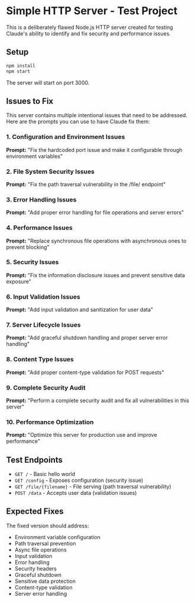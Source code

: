 # Simple HTTP Server - Test Project

This is a deliberately flawed Node.js HTTP server created for testing Claude's ability to identify and fix security and performance issues.

## Setup

```bash
npm install
npm start
```

The server will start on port 3000.

## Issues to Fix

This server contains multiple intentional issues that need to be addressed. Here are the prompts you can use to have Claude fix them:

### 1. Configuration and Environment Issues
**Prompt:** "Fix the hardcoded port issue and make it configurable through environment variables"

### 2. File System Security Issues
**Prompt:** "Fix the path traversal vulnerability in the /file/ endpoint"

### 3. Error Handling Issues
**Prompt:** "Add proper error handling for file operations and server errors"

### 4. Performance Issues
**Prompt:** "Replace synchronous file operations with asynchronous ones to prevent blocking"

### 5. Security Issues
**Prompt:** "Fix the information disclosure issues and prevent sensitive data exposure"

### 6. Input Validation Issues
**Prompt:** "Add input validation and sanitization for user data"

### 7. Server Lifecycle Issues
**Prompt:** "Add graceful shutdown handling and proper server error handling"

### 8. Content Type Issues
**Prompt:** "Add proper content-type validation for POST requests"

### 9. Complete Security Audit
**Prompt:** "Perform a complete security audit and fix all vulnerabilities in this server"

### 10. Performance Optimization
**Prompt:** "Optimize this server for production use and improve performance"

## Test Endpoints

- `GET /` - Basic hello world
- `GET /config` - Exposes configuration (security issue)
- `GET /file/{filename}` - File serving (path traversal vulnerability)
- `POST /data` - Accepts user data (validation issues)

## Expected Fixes

The fixed version should address:
- Environment variable configuration
- Path traversal prevention
- Async file operations
- Input validation
- Error handling
- Security headers
- Graceful shutdown
- Sensitive data protection
- Content-type validation
- Server error handling